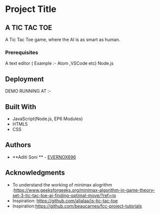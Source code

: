 
# Project Title
## A TIC TAC TOE
A Tic Tac Toe game, where the AI is as smart as human.

### Prerequisites
A text editor ( Example :- Atom ,VSCode etc)
Node.js


## Deployment

DEMO RUNNING AT :-

## Built With

* JavaScript(Node.js, EP6 Modules)
* HTML5
* CSS

## Authors

* **Aditi Soni **  - [EVERNOX696](https://github.com/EVERNOX696)

## Acknowledgments

* To understand the working of minimax alogrithm :https://www.geeksforgeeks.org/minimax-algorithm-in-game-theory-set-3-tic-tac-toe-ai-finding-optimal-move/?ref=rp 
* Inspiration: https://github.com/alialaa/js-tic-tac-toe
* Inspiration:https://github.com/beaucarnes/fcc-project-tutorials
